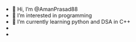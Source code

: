 - 👋 Hi, I’m @AmanPrasad88
- 👀 I’m interested in programming
- 🌱 I’m currently learning python and DSA in C++
- 
-


<!---
AmanPrasad88/AmanPrasad88 is a ✨ special ✨ repository because its `README.md` (this file) appears on your GitHub profile.
You can click the Preview link to take a look at your changes.
--->
